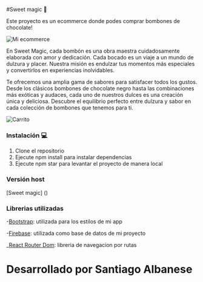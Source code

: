 #Sweet magic 🛒

Este proyecto es un ecommerce donde podes comprar bombones de chocolate!

![Mi ecommerce](https://i.postimg.cc/d0VxYfMp/Captura-de-pantalla-1.png)

En Sweet Magic, cada bombón es una obra maestra cuidadosamente elaborada con amor y dedicación. Cada bocado es un viaje a un mundo de dulzura y placer. Nuestra misión es endulzar tus momentos más especiales y convertirlos en experiencias inolvidables.

Te ofrecemos una amplia gama de sabores para satisfacer todos los gustos. Desde los clásicos bombones de chocolate negro hasta las combinaciones más exóticas y audaces, cada uno de nuestros dulces es una creación única y deliciosa. Descubre el equilibrio perfecto entre dulzura y sabor en cada colección de bombones que tenemos para ti.

![Carrito](https://i.postimg.cc/TPPf4QtY/Captura-de-pantalla-3.png)

### Instalación 💻
1. Clone el repositorio
2. Ejecute npm install para instalar dependencias
3. Ejecute npm star para levantar el proyecto de manera local

### Versión host 

[Sweet magic] ()

### Librerias utilizadas

-[Bootstrap](https://getbootstrap.com/docs/5.3/getting-started/introduction/): utilizada para los estilos de mi app

-[Firebase](https://firebase.google.com/): utilizada como base de datos de mi proyecto

_[React Router Dom](https://reactrouter.com/): libreria de navegacion por rutas

# Desarrollado por Santiago Albanese
